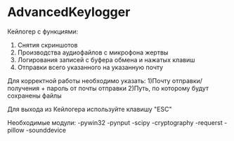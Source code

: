 # AdvancedKeylogger
Кейлогер с функциями:
1) Снятия скриншотов
2) Производства аудиофайлов с микрофона жертвы
3) Логирования записей с буфера обмена и нажатых клавиш
4) Отправки всего указанного на указанную почту

Для корректной работы необходимо указать:
  1)Почту отправки/получения + пароль от почты отправки
  2)Путь, по которому будут сохранены файлы
  
Для выхода из Кейлогера используйте клавишу "ESC"

Необходимые модули:
-pywin32
-pynput
-scipy
-cryptography
-requerst
-pillow
-sounddevice
